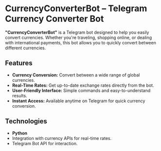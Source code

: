 # CurrencyConverterBot – Telegram Currency Converter Bot

**"CurrencyConverterBot"** is a Telegram bot designed to help you easily convert currencies. Whether you're traveling, shopping online, or dealing with international payments, this bot allows you to quickly convert between different currencies.

## Features
- **Currency Conversion:** Convert between a wide range of global currencies.  
- **Real-Time Rates:** Get up-to-date exchange rates directly from the bot.  
- **User-Friendly Interface:** Simple commands and easy-to-understand results.  
- **Instant Access:** Available anytime on Telegram for quick currency conversion.  

## Technologies
- **Python**  
- Integration with currency APIs for real-time rates.  
- Telegram Bot API for interaction.  
